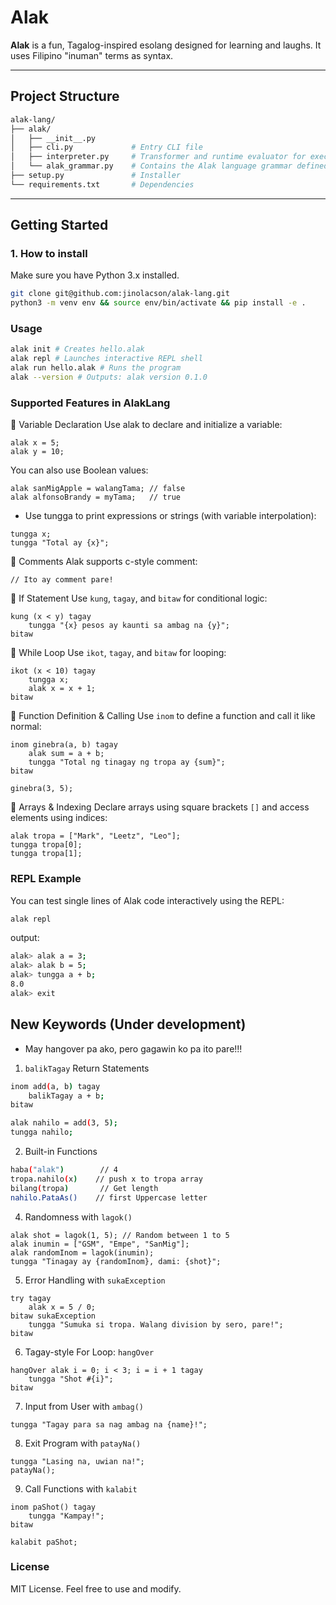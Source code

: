#  Alak

**Alak** is a fun, Tagalog-inspired esolang designed for learning and laughs. It uses Filipino "inuman" terms as syntax.

---

## Project Structure
```bash
alak-lang/
├── alak/
│   ├── __init__.py
│   ├── cli.py             # Entry CLI file
│   ├── interpreter.py     # Transformer and runtime evaluator for executing AlakLang code
│   └── alak_grammar.py    # Contains the Alak language grammar defined in EBNF syntax as a Python string
├── setup.py               # Installer
└── requirements.txt       # Dependencies
```

---

## Getting Started

### 1. How to install
Make sure you have Python 3.x installed.

```bash
git clone git@github.com:jinolacson/alak-lang.git
python3 -m venv env && source env/bin/activate && pip install -e .
```

### Usage
```bash
alak init # Creates hello.alak
alak repl # Launches interactive REPL shell
alak run hello.alak # Runs the program
alak --version # Outputs: alak version 0.1.0
```

### Supported Features in AlakLang

🔹 Variable Declaration
Use alak to declare and initialize a variable:
```
alak x = 5;
alak y = 10;
```

You can also use Boolean values:

```
alak sanMigApple = walangTama; // false
alak alfonsoBrandy = myTama;   // true
```

* Use tungga to print expressions or strings (with variable interpolation):
```
tungga x;
tungga "Total ay {x}";
```

🔹 Comments
Alak supports c-style comment:

```
// Ito ay comment pare!
```

🔹 If Statement
Use ```kung```, ```tagay```, and ```bitaw``` for conditional logic:

```
kung (x < y) tagay
    tungga "{x} pesos ay kaunti sa ambag na {y}";
bitaw
```

🔹 While Loop
Use ```ikot```, ```tagay```, and ```bitaw``` for looping:

```
ikot (x < 10) tagay
    tungga x;
    alak x = x + 1;
bitaw
```

🔹 Function Definition & Calling
Use ```inom``` to define a function and call it like normal:

```
inom ginebra(a, b) tagay
    alak sum = a + b;
    tungga "Total ng tinagay ng tropa ay {sum}";
bitaw

ginebra(3, 5);
```

🔹 Arrays & Indexing
Declare arrays using square brackets ```[]``` and access elements using indices:

```
alak tropa = ["Mark", "Leetz", "Leo"];
tungga tropa[0];
tungga tropa[1];
```


### REPL Example
You can test single lines of Alak code interactively using the REPL:

```bash
alak repl
```

output:
```bash
alak> alak a = 3;
alak> alak b = 5;
alak> tungga a + b;
8.0
alak> exit
```


## New Keywords (Under development)
* May hangover pa ako, pero gagawin ko pa ito pare!!!

1. ```balikTagay``` Return Statements

```bash
inom add(a, b) tagay
    balikTagay a + b;
bitaw

alak nahilo = add(3, 5);
tungga nahilo;

```

2. Built-in Functions

```bash
haba("alak")        // 4
tropa.nahilo(x)    // push x to tropa array
bilang(tropa)       // Get length
nahilo.PataAs()    // first Uppercase letter
```

4. Randomness with ```lagok()```

```
alak shot = lagok(1, 5); // Random between 1 to 5
alak inumin = ["GSM", "Empe", "SanMig"];
alak randomInom = lagok(inumin);
tungga "Tinagay ay {randomInom}, dami: {shot}";
```

5. Error Handling with ```sukaException```

```
try tagay
    alak x = 5 / 0;
bitaw sukaException
    tungga "Sumuka si tropa. Walang division by sero, pare!";
bitaw
```

6. Tagay-style For Loop: ```hangOver```

```
hangOver alak i = 0; i < 3; i = i + 1 tagay
    tungga "Shot #{i}";
bitaw
```

7. Input from User with ```ambag()```

```
tungga "Tagay para sa nag ambag na {name}!";
```

8. Exit Program with ```patayNa()```


```
tungga "Lasing na, uwian na!";
patayNa();
```
9. Call Functions with ```kalabit```

```
inom paShot() tagay
    tungga "Kampay!";
bitaw

kalabit paShot;
```

### License
MIT License. Feel free to use and modify.
